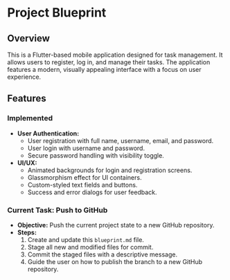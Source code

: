 # Project Blueprint

## Overview

This is a Flutter-based mobile application designed for task management. It allows users to register, log in, and manage their tasks. The application features a modern, visually appealing interface with a focus on user experience.

## Features

### Implemented

*   **User Authentication:**
    *   User registration with full name, username, email, and password.
    *   User login with username and password.
    *   Secure password handling with visibility toggle.
*   **UI/UX:**
    *   Animated backgrounds for login and registration screens.
    *   Glassmorphism effect for UI containers.
    *   Custom-styled text fields and buttons.
    *   Success and error dialogs for user feedback.

### Current Task: Push to GitHub

*   **Objective:** Push the current project state to a new GitHub repository.
*   **Steps:**
    1.  Create and update this `blueprint.md` file.
    2.  Stage all new and modified files for commit.
    3.  Commit the staged files with a descriptive message.
    4.  Guide the user on how to publish the branch to a new GitHub repository.
